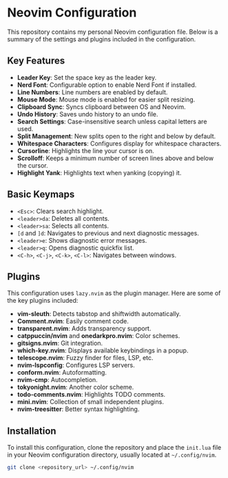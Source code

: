 # Neovim Configuration

This repository contains my personal Neovim configuration file. Below is a summary of the settings and plugins included in the configuration.

## Key Features

- **Leader Key**: Set the space key as the leader key.
- **Nerd Font**: Configurable option to enable Nerd Font if installed.
- **Line Numbers**: Line numbers are enabled by default.
- **Mouse Mode**: Mouse mode is enabled for easier split resizing.
- **Clipboard Sync**: Syncs clipboard between OS and Neovim.
- **Undo History**: Saves undo history to an undo file.
- **Search Settings**: Case-insensitive search unless capital letters are used.
- **Split Management**: New splits open to the right and below by default.
- **Whitespace Characters**: Configures display for whitespace characters.
- **Cursorline**: Highlights the line your cursor is on.
- **Scrolloff**: Keeps a minimum number of screen lines above and below the cursor.
- **Highlight Yank**: Highlights text when yanking (copying) it.

## Basic Keymaps

- `<Esc>`: Clears search highlight.
- `<leader>da`: Deletes all contents.
- `<leader>sa`: Selects all contents.
- `[d` and `]d`: Navigates to previous and next diagnostic messages.
- `<leader>e`: Shows diagnostic error messages.
- `<leader>q`: Opens diagnostic quickfix list.
- `<C-h>`, `<C-j>`, `<C-k>`, `<C-l>`: Navigates between windows.

## Plugins

This configuration uses `lazy.nvim` as the plugin manager. Here are some of the key plugins included:

- **vim-sleuth**: Detects tabstop and shiftwidth automatically.
- **Comment.nvim**: Easily comment code.
- **transparent.nvim**: Adds transparency support.
- **catppuccin/nvim** and **onedarkpro.nvim**: Color schemes.
- **gitsigns.nvim**: Git integration.
- **which-key.nvim**: Displays available keybindings in a popup.
- **telescope.nvim**: Fuzzy finder for files, LSP, etc.
- **nvim-lspconfig**: Configures LSP servers.
- **conform.nvim**: Autoformatting.
- **nvim-cmp**: Autocompletion.
- **tokyonight.nvim**: Another color scheme.
- **todo-comments.nvim**: Highlights TODO comments.
- **mini.nvim**: Collection of small independent plugins.
- **nvim-treesitter**: Better syntax highlighting.

## Installation

To install this configuration, clone the repository and place the `init.lua` file in your Neovim configuration directory, usually located at `~/.config/nvim`.

```sh
git clone <repository_url> ~/.config/nvim

